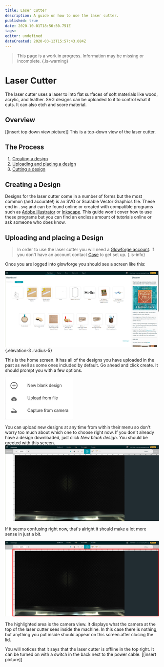 ```yaml
---
title: Laser Cutter
description: A guide on how to use the laser cutter.
published: true
date: 2020-10-01T18:56:50.751Z
tags: 
editor: undefined
dateCreated: 2020-03-13T15:57:43.084Z
---
```


> This page is a work in progress. Information may be missing or incomplete.
{.is-warning}
# Laser Cutter
The laser cutter uses a laser to  into flat surfaces of soft materials like wood, acrylic, and leather. SVG designs can be uploaded to it to control what it cuts. It can also etch and score material.

## Overview
[[insert top down view picture]]
This is a top-down view of the laser cutter.
## The Process

1. [Creating a design](https://sdsmakerspace.dacaseo.me/en/machines/laser-cutter#creating-a-design)
2. [Uploading and placing a design](https://sdsmakerspace.dacaseo.me/en/machines/laser-cutter#uploading-a-design)
3. [Cutting a design](https://sdsmakerspace.dacaseo.me/en/machines/laser-cutter#cutting-a-design)

## Creating a Design
Designs for the laser cutter come in a number of forms but the most common (and accurate!) is an SVG or Scalable Vector Graphics file. These end in `.svg` and can be found online or created with compatible programs such as [Adobe Illustrator](https://www.adobe.com/products/illustrator.html) or [Inkscape](https://inkscape.org/). This guide won't cover how to use these programs but you can find an endless amount of tutorials online or ask someone who does know. 
## Uploading and placing a Design
> In order to use the laser cutter you will need a [Glowforge account](https://app.glowforge.com/). If you don't have an account contact [Case](mailto://case.norris@sdsgriffin.org) to get set up.
{.is-info}

Once you are logged into glowforge you should see a screen like this:


![glowforge_home.png](/laser_cutter/glowforge_home.png){.elevation-3 .radius-5}

This is the home screen. It has all of the designs you have uploaded in the past as well as some ones included by default. Go ahead and click create. It should prompt you with a few options. 

![create_new_design_prompt.png](/laser_cutter/create_new_design_prompt.png)

You can upload new designs at any time from within their menu so don't worry too much about which one to choose right now. If you don't already have a design downloaded, just click *New blank design*. You should be greeted with this screen.
![design_screen_overview.png](/laser_cutter/design_screen_overview.png)

If it seems confusing right now, that's alright it should make a lot more sense in just a bit.

![design_screen_overview-camera_view.png](/laser_cutter/design_screen_overview-camera_view.png)

The highlighted area is the camera view. It displays what the camera at the top of the laser cutter sees inside the machine. In this case there is nothing, but anything you put inside should appear on this screen after closing the lid.

You will notices that it says that the laser cutter is offline in the top right. It can be turned on with a switch in the back next to the power cable.
[[insert picture]]